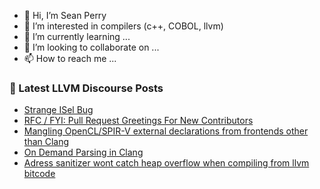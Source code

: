 - 👋 Hi, I’m Sean Perry
- 👀 I’m interested in compilers (c++, COBOL, llvm)
- 🌱 I’m currently learning ...
- 💞️ I’m looking to collaborate on ...
- 📫 How to reach me ...

<!---
s66perry/s66perry is a ✨ special ✨ repository because its `README.md` (this file) appears on your GitHub profile.
You can click the Preview link to take a look at your changes.
--->
### 📕 Latest LLVM Discourse Posts

<!-- DISCOURSE-LLVM:START -->
- [Strange ISel Bug](https://discourse.llvm.org/t/strange-isel-bug/75030#post_11)
- [RFC / FYI: Pull Request Greetings For New Contributors](https://discourse.llvm.org/t/rfc-fyi-pull-request-greetings-for-new-contributors/75458?page=2#post_21)
- [Mangling OpenCL/SPIR-V external declarations from frontends other than Clang](https://discourse.llvm.org/t/mangling-opencl-spir-v-external-declarations-from-frontends-other-than-clang/76983#post_1)
- [On Demand Parsing in Clang](https://discourse.llvm.org/t/on-demand-parsing-in-clang/76912#post_10)
- [Adress sanitizer wont catch heap overflow when compiling from llvm bitcode](https://discourse.llvm.org/t/adress-sanitizer-wont-catch-heap-overflow-when-compiling-from-llvm-bitcode/76979#post_1)
<!-- DISCOURSE-LLVM:END -->
